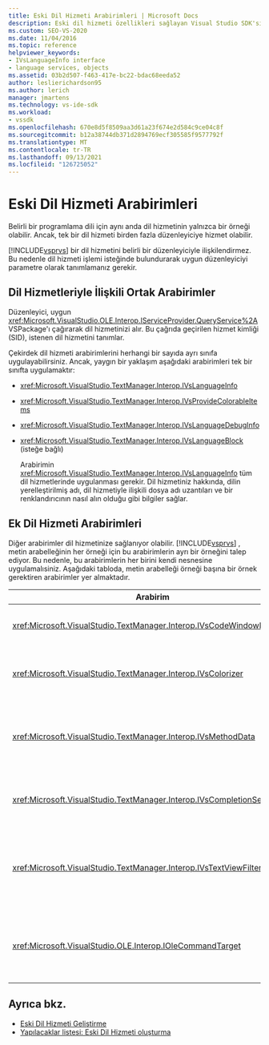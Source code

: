 ```yaml
---
title: Eski Dil Hizmeti Arabirimleri | Microsoft Docs
description: Eski dil hizmeti özellikleri sağlayan Visual Studio SDK'sı ile kullanılabilen arabirimler hakkında bilgi edinebilirsiniz.
ms.custom: SEO-VS-2020
ms.date: 11/04/2016
ms.topic: reference
helpviewer_keywords:
- IVsLanguageInfo interface
- language services, objects
ms.assetid: 03b2d507-f463-417e-bc22-bdac68eeda52
author: leslierichardson95
ms.author: lerich
manager: jmartens
ms.technology: vs-ide-sdk
ms.workload:
- vssdk
ms.openlocfilehash: 670e8d5f8509aa3d61a23f674e2d584c9ce04c8f
ms.sourcegitcommit: b12a38744db371d2894769ecf305585f9577792f
ms.translationtype: MT
ms.contentlocale: tr-TR
ms.lasthandoff: 09/13/2021
ms.locfileid: "126725052"
---
```

# <a name="legacy-language-service-interfaces"></a>Eski Dil Hizmeti Arabirimleri
Belirli bir programlama dili için aynı anda dil hizmetinin yalnızca bir örneği olabilir. Ancak, tek bir dil hizmeti birden fazla düzenleyiciye hizmet olabilir.

 [!INCLUDE[vsprvs](../../code-quality/includes/vsprvs_md.md)] bir dil hizmetini belirli bir düzenleyiciyle ilişkilendirmez. Bu nedenle dil hizmeti işlemi isteğinde bulundurarak uygun düzenleyiciyi parametre olarak tanımlamanız gerekir.

## <a name="common-interfaces-associated-with-language-services"></a>Dil Hizmetleriyle İlişkili Ortak Arabirimler
 Düzenleyici, uygun <xref:Microsoft.VisualStudio.OLE.Interop.IServiceProvider.QueryService%2A> VSPackage'ı çağırarak dil hizmetinizi alır. Bu çağrıda geçirilen hizmet kimliği (SID), istenen dil hizmetini tanımlar.

 Çekirdek dil hizmeti arabirimlerini herhangi bir sayıda ayrı sınıfa uygulayabilirsiniz. Ancak, yaygın bir yaklaşım aşağıdaki arabirimleri tek bir sınıfta uygulamaktır:

- <xref:Microsoft.VisualStudio.TextManager.Interop.IVsLanguageInfo>

- <xref:Microsoft.VisualStudio.TextManager.Interop.IVsProvideColorableItems>

- <xref:Microsoft.VisualStudio.TextManager.Interop.IVsLanguageDebugInfo>

- <xref:Microsoft.VisualStudio.TextManager.Interop.IVsLanguageBlock> (isteğe bağlı)

  Arabirimin <xref:Microsoft.VisualStudio.TextManager.Interop.IVsLanguageInfo> tüm dil hizmetlerinde uygulanması gerekir. Dil hizmetiniz hakkında, dilin yerelleştirilmiş adı, dil hizmetiyle ilişkili dosya adı uzantıları ve bir renklandırıcının nasıl alın olduğu gibi bilgiler sağlar.

## <a name="additional-language-service-interfaces"></a>Ek Dil Hizmeti Arabirimleri
 Diğer arabirimler dil hizmetinize sağlanıyor olabilir. [!INCLUDE[vsprvs](../../code-quality/includes/vsprvs_md.md)] , metin arabelleğinin her örneği için bu arabirimlerin ayrı bir örneğini talep ediyor. Bu nedenle, bu arabirimlerin her birini kendi nesnesine uygulamalısiniz. Aşağıdaki tabloda, metin arabelleği örneği başına bir örnek gerektiren arabirimler yer almaktadır.

|Arabirim|Description|
|---------------|-----------------|
|<xref:Microsoft.VisualStudio.TextManager.Interop.IVsCodeWindowManager>|Açılan çubuk gibi kod penceresi donatmalarını yönetir. bu arabirimi almak için yöntemini <xref:Microsoft.VisualStudio.TextManager.Interop.IVsLanguageInfo.GetCodeWindowManager%2A> kullanabilirsiniz. Kod penceresi başına <xref:Microsoft.VisualStudio.TextManager.Interop.IVsCodeWindowManager> bir tane vardır.|
|<xref:Microsoft.VisualStudio.TextManager.Interop.IVsColorizer>|Dil anahtar sözcüklerini ve sınırlayıcıları renklendirme. bu arabirimi almak için yöntemini <xref:Microsoft.VisualStudio.TextManager.Interop.IVsLanguageInfo.GetColorizer%2A> kullanabilirsiniz. <xref:Microsoft.VisualStudio.TextManager.Interop.IVsColorizer> boya zamanında çağrılır. İşlem yoğun işlerden kaçının veya <xref:Microsoft.VisualStudio.TextManager.Interop.IVsColorizer> performans düşük olabilir.|
|<xref:Microsoft.VisualStudio.TextManager.Interop.IVsMethodData>|IntelliSense parametre araç ipucu sağlar. Dil hizmeti, açık parantez gibi yöntem verilerini görüntülemesi gerektiğini belirten bir karakter tanırsa, dil hizmetinin Parametre Bilgisi Araç İpucu görüntülemeye hazır olduğunu metin görünümüne bildirmek için yöntemini <xref:Microsoft.VisualStudio.TextManager.Interop.IVsMethodTipWindow.SetMethodData%2A> çağırır. Metin görünümü daha sonra araç ipucu görüntülemek için gerekli bilgileri almak için arabiriminin yöntemlerini kullanarak <xref:Microsoft.VisualStudio.TextManager.Interop.IVsMethodData> dil hizmetine geri çağrılar.|
|<xref:Microsoft.VisualStudio.TextManager.Interop.IVsCompletionSet>|IntelliSense deyiminin tamamlanmasını sağlar. Dil hizmeti tamamlanma listesini görüntülemeye hazır olduğunda metin görünümünde <xref:Microsoft.VisualStudio.TextManager.Interop.IVsTextView.UpdateCompletionStatus%2A> yöntemini çağırtır. Metin görünümü daha sonra nesnede yöntemleri kullanarak dil hizmetine geri <xref:Microsoft.VisualStudio.TextManager.Interop.IVsCompletionSet> çağrır.|
|<xref:Microsoft.VisualStudio.TextManager.Interop.IVsTextViewFilter>|Komut işleyicisi kullanılarak metin görünümünün değiştirilmesine izin verir. Arabirimini uygulayan sınıf <xref:Microsoft.VisualStudio.TextManager.Interop.IVsTextViewFilter> da arabirimini <xref:Microsoft.VisualStudio.OLE.Interop.IOleCommandTarget> uygulamalı. Metin görünümü, <xref:Microsoft.VisualStudio.TextManager.Interop.IVsTextViewFilter> yöntemine geçirilen nesneyi <xref:Microsoft.VisualStudio.OLE.Interop.IOleCommandTarget> sorgular. <xref:Microsoft.VisualStudio.TextManager.Interop.IVsTextView.AddCommandFilter%2A> Her görünüm için <xref:Microsoft.VisualStudio.TextManager.Interop.IVsTextViewFilter> bir nesne olması gerekir.|
|<xref:Microsoft.VisualStudio.OLE.Interop.IOleCommandTarget>|Kullanıcının kod penceresine türemiş olduğu komutları kesme noktası. Özel tamamlama bilgileri sağlamak <xref:Microsoft.VisualStudio.OLE.Interop.IOleCommandTarget> ve değişikliği görüntülemek için uygulama çıkışınızı izleme<br /><br /> Nesnenizi <xref:Microsoft.VisualStudio.OLE.Interop.IOleCommandTarget> metin görünümüne geçmek için çağrısına <xref:Microsoft.VisualStudio.TextManager.Interop.IVsTextView.AddCommandFilter%2A> tıklayın.|

## <a name="see-also"></a>Ayrıca bkz.
- [Eski Dil Hizmeti Geliştirme](../../extensibility/internals/developing-a-legacy-language-service.md)
- [Yapılacaklar listesi: Eski Dil Hizmeti oluşturma](../../extensibility/internals/checklist-creating-a-legacy-language-service.md)
